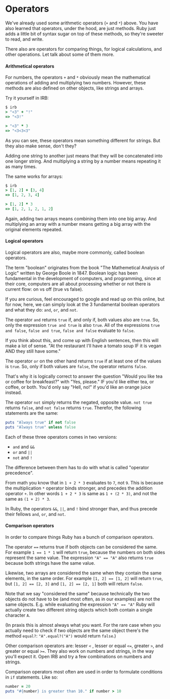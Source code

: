 # Operators

We've already used some arithmetic operators (`+` and `*`) above. You have
also learned that operators, under the hood, are just methods. Ruby just
adds a little bit of syntax sugar on top of these methods, so they're sweeter
to read, and write.

There also are operators for comparing things, for logical calculations, and
other operations. Let talk about some of them more.

#### Arithmetical operators

For numbers, the operators `+` and `*` obviously mean the mathematical
operations of adding and multiplying two numbers. However, these methods
are also defined on other objects, like strings and arrays.

Try it yourself in IRB:

```ruby
$ irb
> "<3" + "!"
=> "<3!"

> "<3" * 3
=> "<3<3<3"
```

As you can see, these operators mean something different for strings. But they
also make sense, don't they?

Adding one string to another just means that they will be concatenated into one
longer string. And multiplying a string by a number means repeating it as many
times.

The same works for arrays:

```ruby
$ irb
> [1, 2] + [3, 4]
=> [1, 2, 3, 4]

> [1, 2] * 3
=> [1, 2, 1, 2, 1, 2]
```

Again, adding two arrays means combining them into one big array. And
multiplying an array with a number means getting a big array with the original
elements repeated.


#### Logical operators

Logical operators are also, maybe more commonly, called boolean operators.

The term "boolean" originates from the book "The Mathemetical Analysis of
Logic" written by George Boole in 1847. Boolean logic has been fundamental in
the development of computers, and programming, since at their core, computers
are all about processing whether or not there is current flow: on vs off
(true vs false).

If you are curious, feel encouraged to google and read up on this online, but
for now, here, we can simply look at the 3 fundamental boolean operators and
what they do: `and`, `or`, and `not`.

The operator `and` returns `true` if, and only if, both values also are `true`.
So, only the expression `true and true` is also `true`. All of the expressions
`true and false`, `false and true`, `false and false` evaluate to `false`.

If you think about this, and come up with English sentences, then this will
make a lot of sense. "At the restaurant I'll have a tomato soup IF it is vegan
AND they still have some."

The operator `or` on the other hand returns `true` if at least one of the
values is `true`. So, only if both values are `false`, the operator returns
`false`.

That's why it is logically correct to answer the question "Would you like tea
or coffee for breakfeast?" with "Yes, please." IF you'd like either tea, or
coffee, or both. You'd only say "Hell, no!" if you'd like an orange juice
instead.

The operator `not` simply returns the negated, opposite value. `not true`
returns `false`, and `not false` returns `true`. Therefor, the following
statements are the same:

```ruby
puts "Always true" if not false
puts "Always true" unless false
```

Each of these three operators comes in two versions:

* `and` and `&&`
* `or` and `||`
* `not` and `!`

The difference between them has to do with what is called "operator precedence".

From math you know that in `1 + 2 * 3` evaluates to `7`, not `9`. This is
because the multiplication `*` operator binds stronger, and precedes the
addition operator `+`. In other words `1 + 2 * 3` is same as `1 + (2 * 3)`, and
not the same as `(1 + 2) * 3`.

In Ruby, the operators `&&`, `||`, and `!` bind stronger than, and thus precede
their fellows `and`, `or`, and `not`.


#### Comparison operators

In order to compare things Ruby has a bunch of comparison operators.

The operator `==` returns true if both objects can be considered the same. For
example `1 == 1 * 1` will return `true`, because the numbers on both sides
represent the same value. The expression `"A" == "A"` also returns `true`
because both strings have the same value.

Likewise, two arrays are considered the same when they contain the same
elements, in the same order. For example `[1, 2] == [1, 2]` will return `true`,
but `[1, 2] == [2, 3]` and `[1, 2] == [2, 1]` both will return `false`.

Note that we say "considered the same" because technically the two objects do
not have to be (and most often, as in our examples) are not the same objects.
E.g. while evaluating the expression `"A" == "A"` Ruby will actually create two
different string objects which both contain a single character `A`.

(In praxis this is almost always what you want. For the rare case when you
actually need to check if two objects are the same object there's the method
`equal?`: `"A".equal?("A")` would return `false`.)

Other comparison operators are: lesser `<` , lesser or equal `<=`, greater `>`,
and greater or equal `>=`. They also work on numbers and strings, in the way
you'll expect it. Open IRB and try a few combinations on numbers and strings.

Comparison operators most often are used in order to formulate conditions
in `if` statements. Like so:

```ruby
number = 20
puts "#{number} is greater than 10." if number > 10
```
